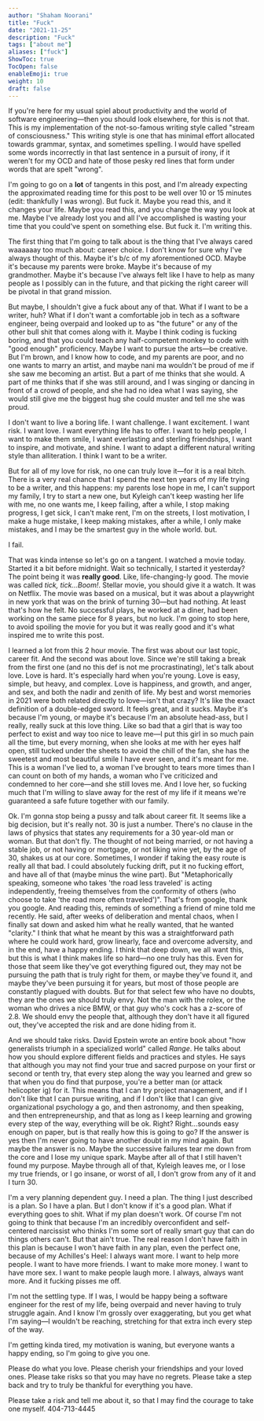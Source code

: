 ```yaml
---
author: "Shaham Noorani"
title: "Fuck"
date: "2021-11-25"
description: "Fuck"
tags: ["about me"]
aliases: ["fuck"]
ShowToc: true
TocOpen: false
enableEmoji: true
weight: 10
draft: false
---
```


<!--blurb-->

<!--more-->
If you're here for my usual spiel about productivity and the world of software engineering—then you should look elsewhere, for this is not that. This is my implementation of the not-so-famous writing style called "stream of consciousness." This writing style is one that has minimal effort allocated towards grammar, syntax, and sometimes spelling. I would have spelled some words incorrectly in that last sentence in a pursuit of irony, if it weren't for my OCD and hate of those pesky red lines that form under words that are spelt "wrong". 

I'm going to go on a **lot** of tangents in this post, and I'm already expecting the approximated reading time for this post to be well over 10 or 15 minutes (edit: thankfully I was wrong). But fuck it. Maybe you read this, and it changes your life. Maybe you read this, and you change the way you look at me. Maybe I've already lost you and all I've accomplished is wasting your time that you could've spent on something else. But fuck it. I'm writing this. 

The first thing that I'm going to talk about is the thing that I've always cared waaaaaay too much about: career choice. I don't know for sure why I've always thought of this. Maybe it's b/c of my aforementioned OCD. Maybe it's because my parents were broke. Maybe it's because of my grandmother. Maybe it's because I've always felt like I have to help as many people as I possibly can in the future, and that picking the right career will be pivotal in that grand mission. 

But maybe, I shouldn't give a fuck about any of that. What if I want to be a writer, huh? What if I don't want a comfortable job in tech as a software engineer, being overpaid and looked up to as "the future" or any of the other bull shit that comes along with it. Maybe I think coding is fucking boring, and that you could teach any half-competent monkey to code with "good enough" proficiency. Maybe I want to pursue the arts—be creative. But I'm brown, and I know how to code, and my parents are poor, and no one wants to marry an artist, and maybe nani ma wouldn't be proud of me if she saw me becoming an artist. But a part of me thinks that she would. A part of me thinks that if she was still around, and I was singing or dancing in front of a crowd of people, and she had no idea what I was saying, she would still give me the biggest hug she could muster and tell me she was proud. 

I don't want to live a boring life. I want challenge. I want excitement. I want risk. I want love. I want everything life has to offer. I want to help people, I want to make them smile, I want everlasting and sterling friendships, I want to inspire, and motivate, and shine. I want to adapt a different natural writing style than alliteration. I think I want to be a writer. 

But for all of my love for risk, no one can truly love it—for it is a real bitch. There is a very real chance that I spend the next ten years of my life trying to be a writer, and this happens: my parents lose hope in me, I can't support my family, I try to start a new one, but Kyleigh can't keep wasting her life with me, no one wants me, I keep failing, after a while, I stop making progress, I get sick, I can't make rent, I'm on the streets, I lost motivation, I make a huge mistake, I keep making mistakes, after a while, I only make mistakes, and I may be the smartest guy in the whole world. but. 

I fail. 

That was kinda intense so let's go on a tangent. I watched a movie today. Started it a bit before midnight. Wait so technically, I started it yesterday? The point being it was **really good**. Like, life-changing-ly good. The movie was called *tick, tick...Boom!*. Stellar movie, you should give it a watch. It was on Netflix. The movie was based on a musical, but it was about a playwright in new york that was on the brink of turning 30—but had nothing. At least that's how he felt. No successful plays, he worked at a diner, had been working on the same piece for 8 years, but no luck. I'm going to stop here, to avoid spoiling the movie for you but it was really good and it's what inspired me to write this post. 

I learned a lot from this 2 hour movie. The first was about our last topic, career fit. And the second was about love. Since we're still taking a break from the first one (and no this def is not me procrastinating), let's talk about love. Love is hard. It's especially hard when you're young. Love is easy, simple, but heavy, and complex. Love is happiness, and growth, and anger, and sex, and both the nadir and zenith of life. My best and worst memories in 2021 were both related directly to love—isn't that crazy? It's like the exact definition of a double-edged sword. It feels great, and it sucks. Maybe it's because I'm young, or maybe it's because I'm an absolute head-ass, but I really, really suck at this love thing. Like so bad that a girl that is way too perfect to exist and way too nice to leave me—I put this girl in so much pain all the time, but every morning, when she looks at me with her eyes half open, still tucked under the sheets to avoid the chill of the fan, she has the sweetest and most beautiful smile I have ever seen, and it's meant for me. This is a woman I've lied to, a woman I've brought to tears more times than I can count on both of my hands, a woman who I've criticized and condemned to her core—and she still loves me. And I love her, so fucking much that I'm willing to slave away for the rest of my life if it means we're guaranteed a safe future together with our family. 

Ok. I'm gonna stop being a pussy and talk about career fit. It seems like a big decision, but it's really not. 30 is just a number. There's no clause in the laws of physics that states any requirements for a 30 year-old man or woman. But that don't fly. The thought of not being married, or not having a stable job, or not having or mortgage, or not liking wine yet, by the age of 30, shakes us at our core. Sometimes, I wonder if taking the easy route is really all that bad. I could absolutely fucking drift, put it no fucking effort, and have all of that (maybe minus the wine part). But "Metaphorically speaking, someone who takes 'the road less traveled' is acting independently, freeing themselves from the conformity of others (who choose to take 'the road more often traveled')". That's from google, thank you google. And reading this, reminds of something a friend of mine told me recently. He said, after weeks of deliberation and mental chaos, when I finally sat down and asked him what he really wanted, that he wanted "clarity." I think that what he meant by this was a straightforward path where he could work hard, grow linearly, face and overcome adversity, and in the end, have a happy ending. I think that deep down, we all want this, but this is what I think makes life so hard—no one truly has this. Even for those that seem like they've got everything figured out, they may not be pursuing the path that is truly right for them, or maybe they've found it, and maybe they've been pursuing it for years, but most of those people are constantly plagued with doubts. But for that select few who have no doubts, they are the ones we should truly envy. Not the man with the rolex, or the woman who drives a nice BMW, or that guy who's cock has a z-score of 2.8. We should envy the people that, although they don't have it all figured out, they've accepted the risk and are done hiding from it. 

And we should take risks. David Epstein wrote an entire book about "how generalists triumph in a specialized world" called *Range*. He talks about how you should explore different fields and practices and styles. He says that although you may not find your true and sacred purpose on your first or second or tenth try, that every step along the way you learned and grew so that when you do find that purpose, you're a better man (or attack helicopter ig) for it. This means that I can try project management, and if I don't like that I can pursue writing, and if I don't like that I can give organizational psychology a go, and then astronomy, and then speaking, and then entrepreneurship, and that as long as I keep learning and growing every step of the way, everything will be ok. Right? Right...sounds easy enough on paper, but is that really how this is going to go? If the answer is yes then I'm never going to have another doubt in my mind again. But maybe the answer is no. Maybe the successive failures tear me down from the core and I lose my unique spark. Maybe after all of that I still haven't found my purpose. Maybe through all of that, Kyleigh leaves me, or I lose my true friends, or I go insane, or worst of all, I don't grow from any of it and I turn 30. 

I'm a very planning dependent guy. I need a plan. The thing I just described is a plan. So I have a plan. But I don't know if it's a good plan. What if everything goes to shit. What if my plan doesn't work. Of course I'm not going to think that because I'm an incredibly overconfident and self-centered narcissist who thinks I'm some sort of really smart guy that can do things others can't. But that ain't true. The real reason I don't have faith in this plan is because I won't have faith in any plan, even the perfect one, because of my Achilles's Heel: I always want more. I want to help more people. I want to have more friends. I want to make more money. I want to have more sex. I want to make people laugh more. I always, always want more. And it fucking pisses me off. 

I'm not the settling type. If I was, I would be happy being a software engineer for the rest of my life, being overpaid and never having to truly struggle again. And I know I'm grossly over exaggerating, but you get what I'm saying—I wouldn't be reaching, stretching for that extra inch every step of the way. 

I'm getting kinda tired, my motivation is waning, but everyone wants a happy ending, so I'm going to give you one.

Please do what you love. Please cherish your friendships and your loved ones. Please take risks so that you may have no regrets. Please take a step back and try to truly be thankful for everything you have. 

Please take a risk and tell me about it, so that I may find the courage to take one myself. 
404-713-4445